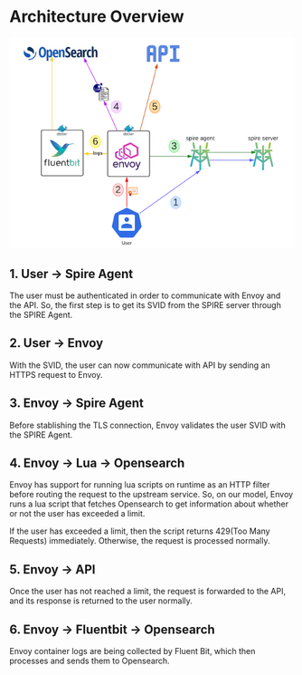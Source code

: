 # Architecture Overview

![architecture](https://github.com/davihsg/tcc/raw/main/assets/architecture.png)

## 1. User → Spire Agent
The user must be authenticated in order to communicate with Envoy and the API. So, the first step is to get its SVID from the SPIRE server through the SPIRE Agent.

## 2. User → Envoy
With the SVID, the user can now communicate with API by sending an HTTPS request to Envoy.

## 3. Envoy → Spire Agent
Before stablishing the TLS connection, Envoy validates the user SVID with the SPIRE Agent.

## 4. Envoy → Lua → Opensearch
Envoy has support for running lua scripts on runtime as an HTTP filter before routing the request to the upstream service. So, on our model, Envoy runs a lua script that fetches Opensearch to get information about whether or not the user has exceeded a limit.

If the user has exceeded a limit, then the script returns 429(Too Many Requests) immediately. Otherwise, the request is processed normally.

## 5. Envoy → API
Once the user has not reached a limit, the request is forwarded to the API, and its response is returned to the user normally.

## 6. Envoy → Fluentbit → Opensearch
Envoy container logs are being collected by Fluent Bit, which then processes and sends them to Opensearch.
